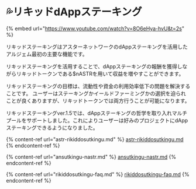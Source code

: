 # 💦リキッドdAppステーキング

{% embed url="https://www.youtube.com/watch?v=8O6eHya-hvU&t=2s" %}

リキッドステーキングはアスターネットワークのdAppステーキングを活用したアルジェム最初の主要な機能です。

リキッドステーキングを活用することで、dAppステーキングの報酬を獲得しながらリキッドトークンである$nASTRを用いて収益を増やすことができます。

リキッドステーキングの目標は、流動性や資金の利用効率低下の問題を解決することです。 ユーザーはステーキングかイールドファーミングかの選択を迫られことが良くありますが、リキッドトークンでは両方行うことが可能になります。

リキッドステーキングver.1.5では、dAppステーキングの哲学を取り入れマルチプールをサポートしました。これによりユーザーは好みのプロジェクトにdAppステーキングできるようになりました。

{% content-ref url="astr-rikiddosutkingu.md" %}
[astr-rikiddosutkingu.md](astr-rikiddosutkingu.md)
{% endcontent-ref %}

{% content-ref url="ansutkingu-nastr.md" %}
[ansutkingu-nastr.md](ansutkingu-nastr.md)
{% endcontent-ref %}

{% content-ref url="rikiddosutkingu-faq.md" %}
[rikiddosutkingu-faq.md](rikiddosutkingu-faq.md)
{% endcontent-ref %}
